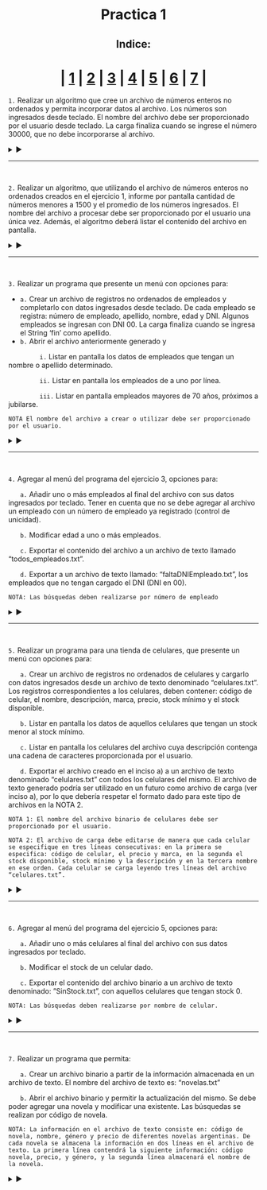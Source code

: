 <h1 align="center">Practica 1</h1>

<div align = "center"  id="Ejercicio_1"> 
  
<h2> Indice: </h2>

| [1](#Ejercicio_1) | [2](#Ejercicio_2) | [3](#Ejercicio_3) | [4](#Ejercicio_4) | [5](#Ejercicio_5) | [6](#Ejercicio_6) | [7](#Ejercicio_7) |
===

</div>

```1.``` Realizar un algoritmo que cree un archivo de números enteros no ordenados y permita incorporar datos al archivo. Los números son ingresados desde teclado. El nombre del archivo debe ser proporcionado por el usuario desde teclado. La carga finaliza cuando se ingrese el número 30000, que no debe incorporarse al archivo.

<details>

<summary> ▶️ </summary>
<br>
  
```Pas
program Practica1Ejercicio1;

type
    archivo = file of integer;
    cadena20 = string[20];

procedure CrearArchivo(var arch_logico:archivo; var arch_fisico:cadena20);
var
    num:integer;
begin
    writeln('Ingrese el nombre del archivo');
    readln(arch_fisico);
    assign(arch_logico, arch_fisico);
    rewrite(arch_logico);
	
    write('Ingrese un numero: ');
    readln(num);
    while (num <> 30000) do begin
        write(arch_logico, num);
        write('Ingrese un numero: ');
        readln(num);
    end;
    close(arch_logico);
end;

var
    arch_logico : archivo;
    arch_fisico : cadena20;

BEGIN
    CrearArchivo(arch_logico, arch_fisico);
END.
```
  
</details>

<hr id="Ejercicio_2"><br>

```2.``` Realizar un algoritmo, que utilizando el archivo de números enteros no ordenados creados en el ejercicio 1, informe por pantalla cantidad de números menores a 1500 y el promedio de los números ingresados. El nombre del archivo a procesar debe ser proporcionado por el usuario una única vez. Además, el algoritmo deberá listar el contenido del archivo en pantalla.

<details>

<summary> ▶️ </summary>
<br>
  
```Pas
program Practica1Ejercicio2;

type
    archivo = file of integer;
    cadena20 = string[20];

procedure Informar (var arch_logico:archivo);
var
    numActual:integer;
    cantMenor:integer;
    cantTotal:integer;
    cantNums:integer;
    promedio:real;
begin
    cantNums:=0;
    cantMenor:=0;
    cantTotal:=0;
    promedio:=0;
    reset(arch_logico);
    while (not eof(arch_logico)) do begin
        cantNums := cantNums + 1;
        read(arch_logico, numActual);
        if (numActual < 1500) then begin
            cantTotal := cantTotal + numActual;
            cantMenor := cantMenor + 1;
        end;
    end;
    close(arch_logico);
    promedio:=cantTotal/cantNums;
    writeln('La cantidad de numeros menores a 1500 son ', cantMenor);
    writeln('El promedio de los numeros es de ', promedio:2:2);
end;

var
    arch_logico:archivo;
    arch_fisico:cadena20;
	
BEGIN
    writeln('Ingrese el nombre del archivo a imprimir: ');
    readln(arch_fisico);
    assign(arch_logico, arch_fisico);
    Informar(arch_logico);
END.
```
  
</details>

<hr id="Ejercicio_3"><br>

```3.``` Realizar un programa que presente un menú con opciones para:

- ```a.``` Crear un archivo de registros no ordenados de empleados y completarlo con datos ingresados desde teclado. De cada empleado se registra: número de empleado, apellido, nombre, edad y DNI. Algunos empleados se ingresan con DNI 00. La carga finaliza cuando se ingresa el String ‘fin’ como apellido.
- ```b.``` Abrir el archivo anteriormente generado y

‎ ‎ ‎ ‎ ‎ ‎ ‎ ‎ ‎ ‎ ‎ ‎ ‎ ‎ ‎ ‎ ```i.``` Listar en pantalla los datos de empleados que tengan un nombre o apellido determinado.

‎ ‎ ‎ ‎ ‎ ‎ ‎ ‎ ‎ ‎ ‎ ‎ ‎ ‎ ‎ ‎ ```ii.``` Listar en pantalla los empleados de a uno por línea.

‎ ‎ ‎ ‎ ‎ ‎ ‎ ‎ ‎ ‎ ‎ ‎ ‎ ‎ ‎ ‎ ```iii.``` Listar en pantalla empleados mayores de 70 años, próximos a jubilarse.

```
NOTA El nombre del archivo a crear o utilizar debe ser proporcionado por el usuario.
```

<details>

<summary> ▶️ </summary>
<br>
  
```Pas
program Practica1Ejercicio3;

type
    cad20=string[20];
    cadDNI=string[8];
    empleado = record
        nombre:cad20;
        apellido:cad20;
        edad:integer;
        nro:integer;
        DNI:cadDNI;
    end;
    archivo = file of empleado;

procedure LeerEmpleado(var e:empleado);
begin
    write('Ingrese el apellido: ');
    readln(e.apellido);
    if (e.apellido <> 'fin') then begin
        write('Ingrese el nombre: ');
        readln(e.nombre);
        write('Ingrese la edad: ');
        readln(e.edad);
        write('Ingrese el numero de empleado: ');
        readln(e.nro);
        write('Ingrese el DNI: ');
        readln(e.DNI);
    end;
end;

procedure crearArchivo(var archLogico:archivo; var archFisico:cad20);
var
    e:empleado;
begin
    write('Ingrese el nombre del archivo a crear: ');
    readln(archFisico);
    assign(archLogico, archFisico);
    rewrite(archLogico);
    LeerEmpleado(e);
    while (e.apellido <> 'fin') do begin
        write(archLogico, e);
        LeerEmpleado(e);
    end;
    close(archLogico);
end;

procedure MostrarPersona(e:empleado);
begin
    WriteLn('Nro Empleado: ',e.nro);
    WriteLn('Apellido: ',e.apellido);
    WriteLn('Nombre: ',e.nombre);
    WriteLn('Dni: ',e.dni);
    WriteLn('Edad: ',e.edad);
end;

procedure Incisoi(var archLogico:archivo);
var
    e:empleado;
    nombre:cad20;
begin
    write('Ingrese un nombre a buscar: ');
    readln(nombre);
    reset(archLogico);
    while (not eof(archLogico)) do begin
        read(archLogico, e);
        if ((e.nombre = nombre) or (e.apellido = nombre)) then
            MostrarPersona(e);
    end;
    close(archLogico);
end;

procedure Incisoii(var archLogico:archivo);
var
    e:empleado;
begin
    reset(archLogico);
    while (eof(archLogico)) do begin
        read(archLogico,e);
        MostrarPersona(e);
        writeln('____________________');
    end;
    close(archLogico);
end;

procedure Incisoiii(var archLogico:archivo);
var
    e:empleado;
begin
    reset(archLogico);
    while (not eof(archLogico)) do begin
        read(archLogico, e);
        if (e.edad > 70) then begin 
            MostrarPersona(e);
            writeln('____________________');
        end;
    end;
    close(archLogico);
end;

procedure Menu ();
var
    opcion:integer;
    archFisico:cad20;
    archLogico:archivo;
begin
    opcion:=0;
    while (opcion <> 5) do begin
        writeln('_______________________');
        writeln('1 | Crear un Archivo con empleados(Siempre lo primero)');
        writeln('2 | Datos de Empleados con un apellido predeterminado');
        writeln('3 | Mostrar todos la Empleados');
        writeln('4 | Mostrar las Empleados mayores de 70');
        writeln('5 | Cerrar Menu');
        write('Opcion: ');
        readln(opcion);
        writeln('_______________________');
        case opcion of
            1:CrearArchivo(archLogico,archFisico);
            2:Incisoi(archLogico);
            3:Incisoii(archLogico);
            4:Incisoiii(archLogico);
            5:writeln('Archivo cerrado');
            else writeln('Numero Invalido');
        end;
    end;
end;

BEGIN
    Menu();	
END.
```
  
</details>

<hr id="Ejercicio_4"><br>

```4.``` Agregar al menú del programa del ejercicio 3, opciones para:

‎ ‎ ‎ ‎ ‎ ‎ ‎```a.``` Añadir uno o más empleados al final del archivo con sus datos ingresados por teclado. Tener en cuenta que no se debe agregar al archivo un empleado con un número de empleado ya registrado (control de unicidad).

‎ ‎ ‎ ‎ ‎ ‎ ‎```b.``` Modificar edad a uno o más empleados.

‎ ‎ ‎ ‎ ‎ ‎ ‎```c.``` Exportar el contenido del archivo a un archivo de texto llamado “todos_empleados.txt”.

‎ ‎ ‎ ‎ ‎ ‎ ‎```d.``` Exportar a un archivo de texto llamado: “faltaDNIEmpleado.txt”, los empleados que no tengan cargado el DNI (DNI en 00).

```
NOTA: Las búsquedas deben realizarse por número de empleado
```

<details>

<summary> ▶️ </summary>
<br>
  
```Pas
program Practica1Ejercicio4;

type
    cad20=string[20];
    cadDNI=string[8];
    empleado = record
        nombre:cad20;
        apellido:cad20;
        edad:integer;
        nro:integer;
        DNI:cadDNI;
    end;
    archivo = file of empleado;

procedure LeerEmpleado(var e:empleado);
begin
    write('Ingrese el apellido: ');
    readln(e.apellido);
    if (e.apellido <> 'fin') then begin
        write('Ingrese el nombre: ');
        readln(e.nombre);
        write('Ingrese la edad: ');
        readln(e.edad);
        write('Ingrese el numero de empleado: ');
        readln(e.nro);
        write('Ingrese el DNI: ');
        readln(e.DNI);
    end;
end;

procedure crearArchivo(var archLogico:archivo; var archFisico:cad20);
var
    e:empleado;
begin
    write('Ingrese el nombre del archivo a crear: ');
    readln(archFisico);
    assign(archLogico, archFisico);
    rewrite(archLogico);
    LeerEmpleado(e);
    while (e.apellido <> 'fin') do begin
        write(archLogico, e);
        LeerEmpleado(e);
    end;
    close(archLogico);
end;

procedure MostrarPersona(e:empleado);
begin
    WriteLn('Nro Empleado: ',e.nro);
    WriteLn('Apellido: ',e.apellido);
    WriteLn('Nombre: ',e.nombre);
    WriteLn('Dni: ',e.dni);
    WriteLn('Edad: ',e.edad);
end;

procedure Incisoi(var archLogico:archivo);
var
    e:empleado;
    nombre:cad20;
begin
    write('Ingrese un nombre a buscar: ');
    readln(nombre);
    reset(archLogico);
    while (not eof(archLogico)) do begin
        read(archLogico, e);
        if ((e.nombre = nombre) or (e.apellido = nombre)) then
            MostrarPersona(e);
    end;
    close(archLogico);
end;

procedure Incisoii(var archLogico:archivo);
var
    e:empleado;
begin
    reset(archLogico);
    while (eof(archLogico)) do begin
        read(archLogico,e);
        MostrarPersona(e);
        writeln('____________________');
    end;
    close(archLogico);
end;

procedure Incisoiii(var archLogico:archivo);
var
    e:empleado;
begin
    reset(archLogico);
    while (not eof(archLogico)) do begin
        read(archLogico, e);
        if (e.edad > 70) then begin 
            MostrarPersona(e);
            writeln('____________________');
        end;
    end;
    close(archLogico);
end;

procedure IncisoA(var archLogico:archivo);
var
    e, aux:empleado;
    opcion:string;
    ok:boolean;
begin
    reset(archLogico);
    repeat
        ok:=true;
        LeerEmpleado(e);
        while ((not eof(archLogico)) and (ok)) do begin
            read(archLogico,aux);
            if (e.nro = aux.nro) then 
                ok:=false;
        end;
        if (not ok) then begin
            write(archLogico,e);
            writeln('Empleado aniadido');
        end else
            writeln('Empleado ya existente');
        write('Desea agregar otro empleado? ');
        readln(opcion);
    until opcion = 'No';
    close(archLogico);
end;

procedure IncisoB(var archLogico:archivo);
var
    nro:integer;
    aux:empleado;
    opcion:string;
begin
    reset(archLogico);
    repeat
        writeln('Ingrese un Nro de empleado a modificar; ');
        read(nro);
        read(archLogico, aux);
        while ((not eof(archLogico)) and (aux.nro <> nro)) do begin
            read(archLogico, aux);
        end;
        write('Ingrese la nueva edad: ');
        readln(nro);
        aux.nro:=nro;
        write('Desea modificar otra edad? ');
        readln(opcion);
    until opcion = 'No';
    close(archLogico);
end;

procedure IncisoC(var archLogico:archivo);
var
    carga:text;
    e:empleado;
begin
    assign(carga, 'Empleados.txt');
    reset(archLogico);
    rewrite(carga);
    while (not eof(archLogico)) do begin
        read(archLogico, e);
            with e do
                writeln(carga, ' ', nro, ' ', apellido, ' ', nombre, ' ', edad, ' ', DNI);
    end;
    writeln('Archivo exportado');
    close(archLogico);
    close(carga);
end;

procedure IncisoD (var archLogico:archivo);
var
    carga:text;
    e:empleado;
begin
    assign(carga, 'faltaDNIEmpleado.txt');
    reset(archLogico);
    rewrite(carga);
    while (not eof(archLogico)) do begin
        read(archLogico, e);
        if (e.DNI = '00') then begin
            with e do
                writeln(carga, ' ', nro, ' ', apellido, ' ', nombre, ' ', edad, ' ', DNI);
        end;
    end;
    writeln('Archivo exportado');
    close(archLogico);
    close(carga);
end;

procedure Menu ();
var
    opcion:integer;
    archFisico:cad20;
    archLogico:archivo;
begin
    opcion:=0;
    while (opcion <> 9) do begin
        writeln('_______________________');
        writeln('1 | Crear un Archivo con empleados');
        writeln('2 | Datos de Empleados con un apellido predeterminado');
        writeln('3 | Mostrar todos la Empleados');
        writeln('4 | Mostrar las Empleados mayores de 70');
        writeln('5 | Aniadir empleado');
        writeln('6 | Modificar edades');
        writeln('7 | Exportar contenido a un .txt');
        writeln('8 | Exportar empleados sin DNI a un .txt');
        writeln('9 | Cerrar Menu');
        write('Opcion: ');
        readln(opcion);
        writeln('_______________________');
        case opcion of
            1:CrearArchivo(archLogico,archFisico);
            2:Incisoi(archLogico);
            3:Incisoii(archLogico);
            4:Incisoiii(archLogico);
            5:IncisoA(archLogico);
            6:IncisoB(archLogico);
            7:IncisoC(archLogico);
            8:IncisoD(archLogico);
            9:writeln('Archivo cerrado');
            else writeln('Numero Invalido');
        end;
    end;
end;

BEGIN
    Menu();	
END.
```
  
</details>

<hr id="Ejercicio_5"><br>

```5.``` Realizar un programa para una tienda de celulares, que presente un menú con opciones para:

‎ ‎ ‎ ‎ ‎ ‎ ‎```a.``` Crear un archivo de registros no ordenados de celulares y cargarlo con datos ingresados desde un archivo de texto denominado “celulares.txt”. Los registros correspondientes a los celulares, deben contener: código de celular, el nombre, descripción, marca, precio, stock mínimo y el stock disponible.

‎ ‎ ‎ ‎ ‎ ‎ ‎```b.``` Listar en pantalla los datos de aquellos celulares que tengan un stock menor al stock mínimo.

‎ ‎ ‎ ‎ ‎ ‎ ‎```c.``` Listar en pantalla los celulares del archivo cuya descripción contenga una cadena de caracteres proporcionada por el usuario.

‎ ‎ ‎ ‎ ‎ ‎ ‎```d.``` Exportar el archivo creado en el inciso a) a un archivo de texto denominado “celulares.txt” con todos los celulares del mismo. El archivo de texto generado podría ser utilizado en un futuro como archivo de carga (ver inciso a), por lo que debería respetar el formato dado para este tipo de archivos en la NOTA 2.

```
NOTA 1: El nombre del archivo binario de celulares debe ser proporcionado por el usuario.

NOTA 2: El archivo de carga debe editarse de manera que cada celular se especifique en tres líneas consecutivas: en la primera se especifica: código de celular, el precio y marca, en la segunda el stock disponible, stock mínimo y la descripción y en la tercera nombre en ese orden. Cada celular se carga leyendo tres líneas del archivo “celulares.txt”.
```

<details>

<summary> ▶️ </summary>
<br>
  
```Pas
program Practica1Ejercicio5;

type
    cad20=string[20];
    celulares=record
        cod:integer;
        nombre:cad20;
        desc:cad20;
        marca:cad20;
        precio:real;
        stockMin:integer;
        stockDis:integer;
    end;
    archivo = file of celulares;

procedure CrearArchivo(var archLogico:archivo; var archFisico:cad20);
var
    carga: text;
    c:celulares;
begin
    write('Ingrese un nombre de archivo: ');
    readln(archFisico);
    assign(archLogico, archFisico);
    assign(carga, 'celulares.txt');
    rewrite(archLogico);
    reset(carga);
    while (not eof(carga)) do begin
        with c do readln(carga, cod, precio, marca);
        with c do readln(carga, stockDis, stockMin,desc);
        with c do readln(carga, nombre);
        write(archLogico, c)
    end;
    writeln('Archivo cargado');
    close(archLogico);
    close(carga);
end;

procedure ListarStock(var archLogico:archivo);
var
    c:celulares;
begin
    reset(archLogico);
    while (not eof(archLogico)) do begin
        read(archLogico,c);
        if (c.stockDis < c.stockMin) then begin
            with c do begin
                WriteLn('Codigo: ',cod);
                writeln('Nombre:', nombre);
                writeln('Descripcion:', desc);
                WriteLn('Marca: ',marca);
                writeln('Precio:', precio:2:2);
                WriteLn('Stock Minimo:',stockMin);
                writeln('Stock:', stockDis);
                WriteLn('_________');
            end;
        end;
    end;
    close(archLogico);
end;

procedure ListarDesc(var archLogico:archivo);
var
    c:celulares;
    UserDesc:cad20;
begin
    reset(archLogico);
    write('Ingrese una descripcion a buscar: ');
    readln(UserDesc);
    while (not eof(archLogico)) do begin
        read(archLogico,c);
        UserDesc:=Concat(' ',UserDesc); 
        if (UserDesc = c.desc) then begin
            with c do begin
                WriteLn('Codigo: ',cod);
                writeln('Nombre: ', nombre);
                writeln('Descripcion: ', desc);
                WriteLn('Marca: ',marca);
                writeln('Precio: ', precio:2:2);
                WriteLn('Stock Minimo: ',stockMin);
                writeln('Stock: ', stockDis);
                WriteLn('_________');
            end;
        end;
    end;
    close(archLogico);
end;

procedure ExportarArchivo(var archLogico:archivo);
var
    c:celulares;
    carga:text;
begin
    reset(archLogico);
    assign(carga,'celulares.txt');
    rewrite(carga);
    while (not eof(archLogico)) do begin
        read(archLogico,c);
            with c do begin
                writeln(carga, cod, precio, marca);
                writeln(carga, stockDis, stockMin,desc);
                writeln(carga, nombre);
            end;
    end;
end;

procedure Menu();
var
    archLogico:archivo;
    archFisico:cad20;
    opcion:integer;
begin
    opcion:=0;
    while (opcion <> 5) do begin
        writeln('1 | Crear archivo');
        writeln('2 | Listar celulares con poco stock');
        writeln('3 | Listar celulares por descripcion');
        writeln('4 | Exportar a .txt');
        writeln('5 | Cerrar Archivo');
        write('Opcion: ');
        readln(opcion);
        writeln('_______________________');
        case opcion of
            1:CrearArchivo(archLogico, archFisico);
            2:ListarStock(archLogico);
            3:ListarDesc(archLogico);
            4:ExportarArchivo(archLogico);
            5:Writeln('Archivo cerrado');
        else writeln('Opcion invalida');
        end;
    end;
end;

BEGIN
    Menu();
END.
```
  
</details>

<hr id="Ejercicio_6"><br>

```6.```  Agregar al menú del programa del ejercicio 5, opciones para:

‎ ‎ ‎ ‎ ‎ ‎ ‎```a.``` Añadir uno o más celulares al final del archivo con sus datos ingresados por teclado.

‎ ‎ ‎ ‎ ‎ ‎ ‎```b.``` Modificar el stock de un celular dado.

‎ ‎ ‎ ‎ ‎ ‎ ‎```c.``` Exportar el contenido del archivo binario a un archivo de texto denominado: ”SinStock.txt”, con aquellos celulares que tengan stock 0.

```
NOTA: Las búsquedas deben realizarse por nombre de celular.
```

<details>

<summary> ▶️ </summary>
<br>
  
```Pas
program Practica1Ejercicio6;

type
    cad20=string[20];
    celular=record
        cod:integer;
        nombre:cad20;
        desc:cad20;
        marca:cad20;
        precio:real;
        stockMin:integer;
        stockDis:integer;
    end;
    archivo = file of celular;

procedure CrearArchivo(var archLogico:archivo; var archFisico:cad20);
var
    carga: text;
    c:celular;
begin
    write('Ingrese un nombre de archivo: ');
    readln(archFisico);
    assign(archLogico, archFisico);
    assign(carga, 'celulares.txt');
    rewrite(archLogico);
    reset(carga);
    while (not eof(carga)) do begin
        with c do readln(carga, cod, precio, marca);
        with c do readln(carga, stockDis, stockMin,desc);
        with c do readln(carga, nombre);
        write(archLogico, c)
    end;
    writeln('Archivo cargado');
    close(archLogico);
    close(carga);
end;

procedure ListarStock(var archLogico:archivo);
var
    c:celular;
begin
    reset(archLogico);
    while (not eof(archLogico)) do begin
        read(archLogico,c);
        if (c.stockDis < c.stockMin) then begin
            with c do begin
                WriteLn('Codigo: ',cod);
                writeln('Nombre: ', nombre);
                writeln('Descripcion:', desc);
                WriteLn('Marca:',marca);
                writeln('Precio: ', precio:2:2);
                WriteLn('Stock Minimo: ',stockMin);
                writeln('Stock: ', stockDis);
                WriteLn('_________');
            end;
        end;
    end;
    close(archLogico);
end;

procedure ListarDesc(var archLogico:archivo);
var
    c:celular;
    UserDesc:cad20;
begin
    reset(archLogico);
    write('Ingrese una descripcion a buscar: ');
    readln(UserDesc);
    UserDesc:=Concat(' ',UserDesc); 
    while (not eof(archLogico)) do begin
        read(archLogico,c);
        if (UserDesc = c.desc) then begin
            with c do begin
                WriteLn('Codigo: ',cod);
                writeln('Nombre: ', nombre);
                writeln('Descripcion:', desc);
                WriteLn('Marca:',marca);
                writeln('Precio: ', precio:2:2);
                WriteLn('Stock Minimo: ',stockMin);
                writeln('Stock: ', stockDis);
                WriteLn('_________');
            end;
        end;
    end;
    close(archLogico);
end;

procedure ExportarArchivo(var archLogico:archivo);
var
    c:celular;
    carga:text;
begin
    reset(archLogico);
    assign(carga,'celulares2.txt');
    rewrite(carga);
    while (not eof(archLogico)) do begin
        read(archLogico,c);
            with c do begin
                writeln(carga, 'Codigo:.......', cod, '   Precio:.......', precio:2:2, '  Marca:.......', Copy(marca, 2, Length(marca)-1){Elimina el primer caracter de c.marca});
                writeln(carga, 'Stock actual:.', stockDis, '   Stock minimo:.', stockMin,'     Descripcion:.', Copy(desc, 2, Length(desc)-1){Elimina el primer caracter de c.desc});
                writeln(carga, 'Nombre:.......', nombre);
                writeln(carga, '');
            end;
    end;
    close(archLogico);
    close(carga);
end;

procedure LeerCelular(var c:celular);
begin
    write('Ingrese el codigo: ');
    readln(c.cod);
    write('Ingrese el nombre: ');
    readln(c.nombre);
    write('Ingrese la descripcion: ');
    readln(c.desc);
    c.desc := Concat(' ',c.desc);
    write('Ingrese la marca: ');
    readln(c.marca);
    c.marca := Concat(' ',c.marca);
    write('Ingrese el precio: ');
    readln(c.precio);
    write('Ingrese el stock minimo: ');
    readln(c.stockMin);
    write('Ingrese el stock disponible: ');
    readln(c.stockDis);
end;

procedure AgregarCelular(var archLogico:archivo);
var
    c:celular;
    opcion:cad20;
begin
    reset(archLogico);
    seek(archLogico,fileSize(archLogico));
    repeat
        LeerCelular(c);
        write(archLogico,c);
        write('Desea agregar otro celular? ');
        readln(opcion);
    until opcion = 'No';
    close(archLogico);
end;

procedure ModificarStock(var archLogico:archivo);
var
    nombre:cad20;
    c:celular;
begin
    reset(archLogico);
    read(archLogico,c);
    write('Ingrese un nombre a buscar: ');
    readln(nombre);
    while ((not eof(archLogico)) and (c.nombre <> nombre)) do begin
        read(archLogico,c);
    end;
    write('Ingrese el nuevo stock: ');
    readln(c.stockDis);
    seek(archLogico,filePos(archLogico)-1);
    write(archLogico,c);
    close(archLogico);
end;

procedure ExportarSinStock(var archLogico:archivo);
var
    c:celular;
    carga:text;
begin
    reset(archLogico);
    assign(carga,'SinStock.txt');
    rewrite(carga);
    while (not eof(archLogico)) do begin
        read(archLogico,c);
        if (c.stockDis = 0) then begin
            with c do begin
                writeln(carga, 'Codigo:.......', cod, '   Precio:.......', precio:2:2, '  Marca:.......', marca);
                writeln(carga, 'Stock actual:.', stockDis, '   Stock minimo:.', stockMin,'     Descripcion:.',desc);
                writeln(carga, 'Nombre:.......', nombre);
                writeln(carga, '');
            end;
        end;
    end;
    close(carga);
    close(archLogico);
end;

procedure Menu();
var
    archLogico:archivo;
    archFisico:cad20;
    opcion:integer;
begin
    opcion:=0;
    while (opcion <> 8) do begin
        writeln('_______________________');
        writeln('1 | Crear archivo');
        writeln('2 | Listar celulares con poco stock');
        writeln('3 | Listar celulares por descripcion');
        writeln('4 | Exportar a .txt');
        writeln('5 | Aniadir celular');
        writeln('6 | Modificar stock');
        writeln('7 | Exportar a SinStock.txt');
        writeln('8 | Cerrar Archivo');
        write('Opcion: ');
        readln(opcion);
        writeln('_______________________');
        case opcion of
            1:CrearArchivo(archLogico, archFisico);
            2:ListarStock(archLogico);
            3:ListarDesc(archLogico);
            4:ExportarArchivo(archLogico);
            5:AgregarCelular(archlogico);
            6:ModificarStock(archlogico);
            7:ExportarSinStock(archlogico);
            8:Writeln('Archivo cerrado');
        else
        end;
    end;
end;

BEGIN
    Menu();
END.
```
  
</details>

<hr id="Ejercicio_7"><br>

```7.``` Realizar un programa que permita:

‎ ‎ ‎ ‎ ‎ ‎ ‎```a.``` Crear un archivo binario a partir de la información almacenada en un archivo de texto. El nombre del archivo de texto es: “novelas.txt”

‎ ‎ ‎ ‎ ‎ ‎ ‎```b.``` Abrir el archivo binario y permitir la actualización del mismo. Se debe poder agregar una novela y modificar una existente. Las búsquedas se realizan por código de novela.

```
NOTA: La información en el archivo de texto consiste en: código de novela, nombre, género y precio de diferentes novelas argentinas. De cada novela se almacena la información en dos líneas en el archivo de texto. La primera línea contendrá la siguiente información: código novela, precio, y género, y la segunda línea almacenará el nombre de la novela.
```

<details>

<summary> ▶️ </summary>
<br>
  
```Pas
program Practica1Ejercicio7;

type
    cad20=string[20];
    novela=record
        cod:integer;
        nombre:cad20;
        genero:cad20;
        precio:real;
    end;
    archivo=file of novela;

procedure CrearArchivo(var archLogico:archivo; var archFisico:cad20);
var
    carga:text;
    n:novela;
begin
        
    write('Ingrese el nombre del archivo: ');
    readln(archFisico);
    assign(archLogico, archFisico);
    rewrite(archLogico);
    assign(carga,'novelas.txt');
    reset(carga);
    while (not eof(carga)) do begin
        with n do readln(carga, cod, precio, genero);
        with n do readln(carga, nombre);
        write(archLogico, n);
    end;
    writeln('Archivo cargado.');
    close(archLogico);
    close(carga);
end;

procedure LeerNovela(var n:novela);
begin
    with n do begin
        write('Ingrese el codigo: ');
        readln(cod);
        write('Ingrese el nombre: ');
        readln(nombre);
        write('Ingrese el genero: ');
        readln(genero);
        write('Ingrese el precio: ');
        readln(precio);
    end;
end;

procedure AgregarNovela(var archLogico:archivo);
var
    n:novela;
begin
    reset(archLogico);
    seek(archLogico,fileSize(archLogico));
    LeerNovela(n);
    write(archLogico,n);
    close(archLogico);
end;

procedure ModificarNovela(var archLogico:archivo);
var
    n:novela;
    cod:integer;
begin
    reset(archLogico);
    write('Ingrese el codigo de la novela a modificar: ');
    readln(cod);
    read(archLogico,n);
    while ((not eof(archLogico)) and (cod <> n.cod)) do begin
        read(archLogico,n);
    end;
    seek(archLogico,filePos(archLogico) - 1);
    write('Codigo antiguo: ', n.cod);
    write('Codigo nuevo: ');
    readln(n.cod);
    write('Precio antiguo: ', n.precio);
    write('Precio nuevo: ');
    readln(n.precio);
    write('Genero antiguo: ', n.genero);
    write('Genero nuevo: ');
    readln(n.genero);
    write('Nombre antiguo: ', n.nombre);
    write('Nombre nuevo: ');
    readln(n.nombre);
        
    write(archLogico, n);
    close(archLogico);
end;

var
    archLogico:archivo;
    archFisico:cad20;

BEGIN
    CrearArchivo(archLogico, archFisico);
    AgregarNovela(archLogico);
    ModificarNovela(archLogico);    
END.
```
  
</details>
